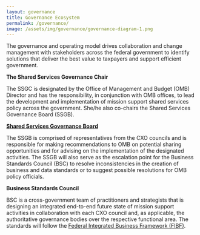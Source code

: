```yaml
---
layout: governance
title: Governance Ecosystem
permalink: /governance/
image: /assets/img/governance/governance-diagram-1.png
---
```

The governance and operating model drives collaboration and change management with stakeholders across the federal government to identify solutions that deliver the best value to taxpayers and support efficient government.

**The Shared Services Governance Chair**

The SSGC is designated by the Office of Management and Budget (OMB) Director and has the responsibility, in conjunction with OMB offices, to lead the development and implementation of mission support shared services policy across the government. She/he also co-chairs the Shared Services Governance Board (SSGB).

**[Shared Services Governance Board](../ssgb)**

The SSGB is comprised of representatives from the CXO councils and is responsible for making recommendations to OMB on potential sharing opportunities and for advising on the implementation of the designated activities. The SSGB will also serve as the escalation point for the Business Standards Council (BSC) to resolve inconsistencies in the creation of business and data standards or to suggest possible resolutions for OMB policy officials.

**Business Standards Council**

BSC is a cross-government team of practitioners and strategists that is designing an integrated end-to-end future state of mission support activities in collaboration with each CXO council and, as applicable, the authoritative governance bodies over the respective functional area. The standards will follow the [Federal Integrated Business Framework (FIBF)](../fibf).
